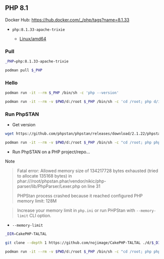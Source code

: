 ## PHP 8.1

Docker Hub: https://hub.docker.com/_/php/tags?name=8.1.33

- `php:8.1.33-apache-trixie`

    - [Linux/amd64](https://hub.docker.com/layers/library/php/8.1.33-apache/images/sha256-ce98364f1d82899ea8cf7b0f4400f44dc78af08c5a0134fcc22f04d8af5a5673)


### Pull

```sh
_PHP=php:8.1.33-apache-trixie

podman pull $_PHP
```

### Hello

```sh
podman run -it --rm $_PHP /bin/sh -c 'php --version'
```

```sh
podman run -it --rm -v $PWD/d:/root $_PHP /bin/sh -c 'cd /root; php d/info.php'
```

### Run PhpSTAN

- Get version

```sh
wget https://github.com/phpstan/phpstan/releases/download/2.1.22/phpstan.phar -O ./d/phpstan.phar

podman run -it --rm -v $PWD/d:/root $_PHP /bin/sh -c "cd /root; php phpstan.phar --version" 
```

- Run PhpSTAN on a PHP project/repo...

> [!NOTE]
> > Fatal error: Allowed memory size of 134217728 bytes exhausted
> > (tried to allocate 135168 bytes) in phar:///root/phpstan.phar/vendor/nikic/php-parser/lib/PhpParser/Lexer.php on line 31
> >
> > PHPStan process crashed because it reached configured PHP memory limit: 128M
> 
> > Increase your memory limit in `php.ini` or run PHPStan with `--memory-limit` CLI option.
>
> - `--memory-limit`

```sh
_DIR=CakePHP-TALTAL

git clone --depth 1 https://github.com/nojimage/CakePHP-TALTAL ./d/$_DIR

podman run -it --rm -v $PWD/d:/root $_PHP /bin/sh -c "cd /root; php phpstan.phar analyse --memory-limit=190000000 $_DIR" 
```
